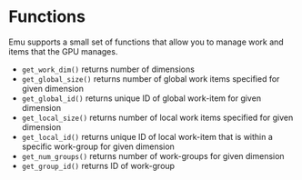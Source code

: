# Functions
Emu supports a small set of functions that allow you to manage work and items that the GPU manages.
- `get_work_dim()` returns number of dimensions
- `get_global_size()` returns number of global work items specified for given dimension
- `get_global_id()` returns unique ID of global work-item for given dimension
- `get_local_size()` returns number of local work items specified for given dimension
- `get_local_id()` returns unique ID of local work-item that is within a specific work-group for given dimension
- `get_num_groups()` returns number of work-groups for given dimension
- `get_group_id()` returns ID of work-group
